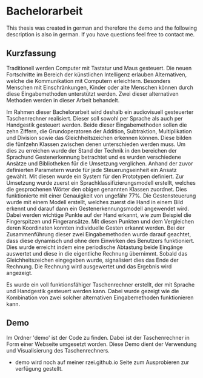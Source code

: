 # Bachelorarbeit

This thesis was created in german and therefore the demo and the following description is also in german. If you have questions feel free to contact me.


## Kurzfassung
Traditionell werden Computer mit Tastatur und Maus gesteuert. Die neuen Fortschritte
im Bereich der künstlichen Intelligenz erlauben Alternativen, welche die Kommunikation
mit Computern erleichtern. Besonders Menschen mit Einschränkungen, Kinder oder
alte Menschen können durch diese Eingabemethoden unterstützt werden. Zwei dieser
alternativen Methoden werden in dieser Arbeit behandelt.

Im Rahmen dieser Bachelorarbeit wird deshalb ein audiovisuell gesteuerter Taschenrechner realisiert. Dieser soll sowohl per Sprache als auch per Handgestik gesteuert werden. Beide dieser Eingabemethoden sollen die zehn Ziffern, die Grundoperatoren der Addition, Subtraktion, Multiplikation und Division sowie das Gleichheitszeichen erkennen können. Diese bilden die fünfzehn Klassen zwischen denen unterschieden werden muss. Um dies zu erreichen wurde der Stand der Technik in den bereichen der Sprachund Gestenerkennung betrachtet und es wurden verschiedene Ansätze und Bibliotheken für die Umsetzung verglichen. Anhand der zuvor definierten Parametern wurde für jede Steuerungseinheit ein Ansatz gewählt. Mit diesen wurde ein System für den Prototypen definiert. Zur Umsetzung wurde zuerst ein Sprachklassifizierungsmodell erstellt, welches die gesprochenen Wörter den obigen genannten Klassen zuordnet. Dies funktionierte mit einer Genauigkeit von ungefähr 77%. Die Gestensteuerung wurde mit einem Modell erstellt, welches zuerst die Hand in einem Bild erkennt und darauf dann ein Gestenerkennungsmodell angewendet wird. Dabei werden wichtige Punkte auf der Hand erkannt, wie zum Beispiel die Fingerspitzen und Fingeransätze. Mit diesen Punkten und dem Vergleichen deren Koordinaten konnten individuelle Gesten erkannt werden. Bei der Zusammenführung dieser zwei Eingabemethoden wurde darauf geachtet, dass diese dynamisch und ohne dem Einwirken des Benutzers funktioniert. Dies wurde erreicht indem eine periodische Abtastung beide Eingänge auswertet und diese in die eigentliche Rechnung übernimmt. Sobald das Gleichheitszeichen eingegeben wurde, signalisiert dies das Ende der Rechnung. Die Rechnung wird ausgewertet und das Ergebnis wird angezeigt.

Es wurde ein voll funktionsfähiger Taschenrechner erstellt, der mit Sprache und
Handgestik gesteuert werden kann. Dabei wurde gezeigt wie die Kombination von zwei
solcher alternativen Eingabemethoden funktionieren kann.

## Demo
Im Ordner 'demo' ist der Code zu finden. Dabei ist der Taschenrechner in Form einer Webseite umgesetzt worden. Diese Demo dient der Verwendung und Visualisierung des Taschenrechners. 

- demo wird noch auf meiner rzei.github.io Seite zum Ausprobieren zur verfügung gestellt.
